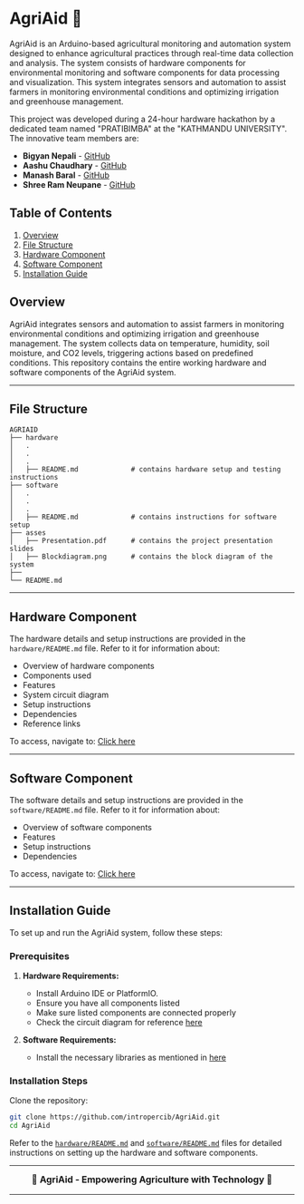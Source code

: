 
# AgriAid 🌱

AgriAid is an Arduino-based agricultural monitoring and automation system designed to enhance agricultural practices through real-time data collection and analysis. The system consists of hardware components for environmental monitoring and software components for data processing and visualization. This system integrates sensors and automation to assist farmers in monitoring environmental conditions and optimizing irrigation and greenhouse management.

This project was developed during a 24-hour hardware hackathon by a dedicated team named "PRATIBIMBA" at the "KATHMANDU UNIVERSITY". The innovative team members are:

- **Bigyan Nepali** - [GitHub](https://github.com/intropercib)
- **Aashu Chaudhary** - [GitHub](https://github.com/doubleashu)
- **Manash Baral** - [GitHub](https://github.com/manashbaral)
- **Shree Ram Neupane** - [GitHub](https://github.com/Shree2ram)

## Table of Contents

1. [Overview](#overview)
2. [File Structure](#file-structure)
3. [Hardware Component](#hardware-component)
4. [Software Component](#software-component)
5. [Installation Guide](#installation-guide)

## Overview

AgriAid integrates sensors and automation to assist farmers in monitoring environmental conditions and optimizing irrigation and greenhouse management. The system collects data on temperature, humidity, soil moisture, and CO2 levels, triggering actions based on predefined conditions. This repository contains the entire working hardware and software components of the AgriAid system.

---

## File Structure

```
AGRIAID
├── hardware
│   .
│   .
│   .
│   ├── README.md             # contains hardware setup and testing instructions
├── software
│   .
│   .
│   .
│   ├── README.md             # contains instructions for software setup
├── asses
│   ├── Presentation.pdf      # contains the project presentation slides
│   ├── Blockdiagram.png      # contains the block diagram of the system
├── 
└── README.md
```

---

## Hardware Component

The hardware details and setup instructions are provided in the `hardware/README.md` file. Refer to it for information about:

- Overview of hardware components
- Components used
- Features
- System circuit diagram
- Setup instructions
- Dependencies
- Reference links

To access, navigate to:
[Click here](hardware/README.md)


---

## Software Component

The software details and setup instructions are provided in the `software/README.md` file. Refer to it for information about:

- Overview of software components
- Features
- Setup instructions
- Dependencies

To access, navigate to:
[Click here](software/README.md)

---

## Installation Guide

To set up and run the AgriAid system, follow these steps:

### Prerequisites

1. **Hardware Requirements:**

   - Install Arduino IDE or PlatformIO.
   - Ensure you have all components listed
   - Make sure listed components are connected properly
   - Check the circuit diagram for reference [here](hardware/README.md)

2. **Software Requirements:**
   - Install the necessary libraries as mentioned in [here](software/README.md)

### Installation Steps

Clone the repository:

```bash
git clone https://github.com/intropercib/AgriAid.git
cd AgriAid
```

Refer to the [`hardware/README.md`](hardware/README.md) and [`software/README.md`](software/README.md) files for detailed instructions on setting up the hardware and software components.

---
<div style="text-align:center; font-size:16px; font-weight:bold;">
🌱 AgriAid - Empowering Agriculture with Technology 🌱
<div>

---